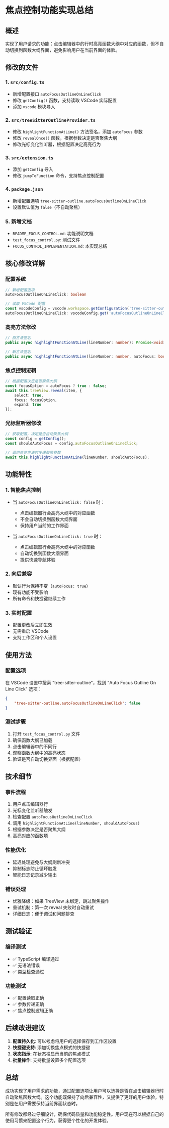 # 焦点控制功能实现总结

## 概述

实现了用户请求的功能：点击编辑器中的行时高亮函数大纲中对应的函数，但不自动切换到函数大纲界面，避免影响用户在当前界面的体验。

## 修改的文件

### 1. `src/config.ts`
- 新增配置接口 `autoFocusOutlineOnLineClick`
- 修改 `getConfig()` 函数，支持读取 VSCode 实际配置
- 添加 `vscode` 模块导入

### 2. `src/treeSitterOutlineProvider.ts`
- 修改 `highlightFunctionAtLine()` 方法签名，添加 `autoFocus` 参数
- 修改 `revealOnce()` 函数，根据参数决定是否聚焦大纲
- 修改光标变化监听器，根据配置决定高亮行为

### 3. `src/extension.ts`
- 添加 `getConfig` 导入
- 修改 `jumpToFunction` 命令，支持焦点控制配置

### 4. `package.json`
- 新增配置选项 `tree-sitter-outline.autoFocusOutlineOnLineClick`
- 设置默认值为 `false`（不自动聚焦）

### 5. 新增文档
- `README_FOCUS_CONTROL.md`: 功能说明文档
- `test_focus_control.py`: 测试文件
- `FOCUS_CONTROL_IMPLEMENTATION.md`: 本实现总结

## 核心修改详解

### 配置系统
```typescript
// 新增配置选项
autoFocusOutlineOnLineClick: boolean

// 读取 VSCode 配置
const vscodeConfig = vscode.workspace.getConfiguration('tree-sitter-outline');
autoFocusOutlineOnLineClick: vscodeConfig.get('autoFocusOutlineOnLineClick', false)
```

### 高亮方法修改
```typescript
// 原方法签名
public async highlightFunctionAtLine(lineNumber: number): Promise<void>

// 新方法签名
public async highlightFunctionAtLine(lineNumber: number, autoFocus: boolean = true): Promise<void>
```

### 焦点控制逻辑
```typescript
// 根据配置决定是否聚焦大纲
const focusOption = autoFocus ? true : false;
await this.treeView.reveal(item, { 
    select: true, 
    focus: focusOption, 
    expand: true 
});
```

### 光标监听器修改
```typescript
// 获取配置，决定是否自动聚焦大纲
const config = getConfig();
const shouldAutoFocus = config.autoFocusOutlineOnLineClick;

// 调用高亮方法时传递聚焦参数
await this.highlightFunctionAtLine(lineNumber, shouldAutoFocus);
```

## 功能特性

### 1. 智能焦点控制
- 当 `autoFocusOutlineOnLineClick: false` 时：
  - 点击编辑器行会高亮大纲中的对应函数
  - 不会自动切换到函数大纲界面
  - 保持用户当前的工作界面

- 当 `autoFocusOutlineOnLineClick: true` 时：
  - 点击编辑器行会高亮大纲中的对应函数
  - 自动切换到函数大纲界面
  - 提供快速导航体验

### 2. 向后兼容
- 默认行为保持不变（`autoFocus: true`）
- 现有功能不受影响
- 所有命令和快捷键继续工作

### 3. 实时配置
- 配置更改后立即生效
- 无需重启 VSCode
- 支持工作区和个人设置

## 使用方法

### 配置选项
在 VSCode 设置中搜索 "tree-sitter-outline"，找到 "Auto Focus Outline On Line Click" 选项：

```json
{
    "tree-sitter-outline.autoFocusOutlineOnLineClick": false
}
```

### 测试步骤
1. 打开 `test_focus_control.py` 文件
2. 确保函数大纲已加载
3. 点击编辑器中的不同行
4. 观察函数大纲中的高亮状态
5. 验证是否自动切换界面（根据配置）

## 技术细节

### 事件流程
1. 用户点击编辑器行
2. 光标变化监听器触发
3. 检查配置 `autoFocusOutlineOnLineClick`
4. 调用 `highlightFunctionAtLine(lineNumber, shouldAutoFocus)`
5. 根据参数决定是否聚焦大纲
6. 高亮对应的函数项

### 性能优化
- 延迟处理避免与大纲刷新冲突
- 抑制标志防止循环触发
- 智能日志记录减少输出

### 错误处理
- 优雅降级：如果 TreeView 未绑定，跳过聚焦操作
- 重试机制：第一次 reveal 失败时自动重试
- 详细日志：便于调试和问题排查

## 测试验证

### 编译测试
- ✅ TypeScript 编译通过
- ✅ 无语法错误
- ✅ 类型检查通过

### 功能测试
- ✅ 配置读取正确
- ✅ 参数传递正确
- ✅ 焦点控制逻辑正确

## 后续改进建议

1. **配置持久化**: 可以考虑将用户的选择保存到工作区设置
2. **快捷键支持**: 添加切换焦点模式的快捷键
3. **状态指示**: 在状态栏显示当前的焦点模式
4. **批量操作**: 支持批量设置多个配置选项

## 总结

成功实现了用户需求的功能，通过配置选项让用户可以选择是否在点击编辑器行时自动聚焦函数大纲。这个功能既保持了向后兼容性，又提供了更好的用户体验，特别是在用户需要保持当前界面状态时。

所有修改都经过仔细设计，确保代码质量和功能稳定性。用户现在可以根据自己的使用习惯来配置这个行为，获得更个性化的开发体验。 
